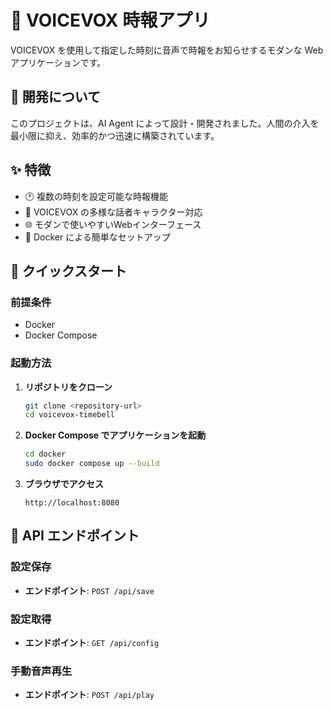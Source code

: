 # 🔔 VOICEVOX 時報アプリ

VOICEVOX を使用して指定した時刻に音声で時報をお知らせするモダンな Web アプリケーションです。

## 🤖 開発について

このプロジェクトは、AI Agent によって設計・開発されました。人間の介入を最小限に抑え、効率的かつ迅速に構築されています。

## ✨ 特徴

- 🕐 複数の時刻を設定可能な時報機能
- 🎤 VOICEVOX の多様な話者キャラクター対応
- 🌐 モダンで使いやすいWebインターフェース
- 🐳 Docker による簡単なセットアップ

## 🚀 クイックスタート

### 前提条件

- Docker
- Docker Compose

### 起動方法

1. **リポジトリをクローン**
   ```bash
   git clone <repository-url>
   cd voicevox-timebell
   ```

2. **Docker Compose でアプリケーションを起動**
   ```bash
   cd docker
   sudo docker compose up --build
   ```

3. **ブラウザでアクセス**
   ```
   http://localhost:8080
   ```

## 🔧 API エンドポイント

### 設定保存
- **エンドポイント**: `POST /api/save`

### 設定取得
- **エンドポイント**: `GET /api/config`

### 手動音声再生
- **エンドポイント**: `POST /api/play`
